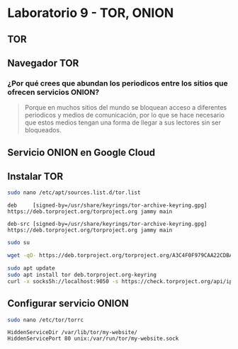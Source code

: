 # Laboratorio 9 - TOR, ONION

## TOR

## Navegador TOR

### ¿Por qué crees que abundan los periodicos entre los sitios que ofrecen servicios ONION?

> Porque en muchos sitios del mundo se bloquean acceso a diferentes periodicos y medios de comunicación, por lo que se hace necesario que estos medios tengan una forma de llegar a sus lectores sin ser bloqueados.

## Servicio ONION en Google Cloud

## Instalar TOR

```bash
sudo nano /etc/apt/sources.list.d/tor.list
```

```list
deb     [signed-by=/usr/share/keyrings/tor-archive-keyring.gpg] https://deb.torproject.org/torproject.org jammy main

deb-src [signed-by=/usr/share/keyrings/tor-archive-keyring.gpg] https://deb.torproject.org/torproject.org jammy main
```

```bash
sudo su

wget -qO- https://deb.torproject.org/torproject.org/A3C4F0F979CAA22CDBA8F512EE8CBC9E886DDD89.asc | gpg --dearmor | tee /usr/share/keyrings/tor-archive-keyring.gpg >/dev/null
```

```bash
sudo apt update
sudo apt install tor deb.torproject.org-keyring
curl -x socks5h://localhost:9050 -s https://check.torproject.org/api/ip
```

## Configurar servicio ONION

```bash
sudo nano /etc/tor/torrc
```

```torrc
HiddenServiceDir /var/lib/tor/my-website/
HiddenServicePort 80 unix:/var/run/tor/my-website.sock
```
